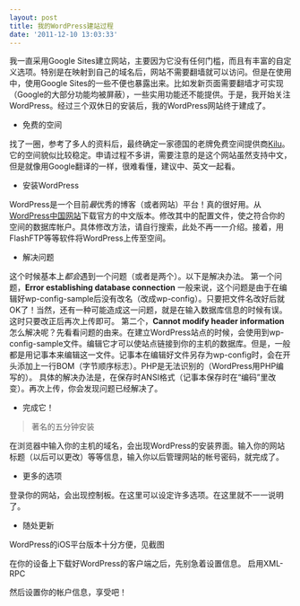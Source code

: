 ```yaml
---
layout: post
title: 我的WordPress建站过程
date: '2011-12-10 13:03:33'
---
```


我一直采用Google Sites建立网站，主要因为它没有任何门槛，而且有丰富的自定义选项。特别是在映射到自己的域名后，网站不需要翻墙就可以访问。但是在使用中，使用Google Sites的一些不便也暴露出来。比如发新页面需要翻墙才可实现（Google的大部分功能均被屏蔽），一些实用功能还不能提供。于是，我开始关注WordPress。经过三个双休日的安装后，我的WordPress网站终于建成了。
<ul>
	<li>免费的空间</li>
</ul>
找了一圈，参考了多人的资料后，最终确定一家德国的老牌免费空间提供商<a href="http://www.kilu.de">Kilu</a>。它的空间貌似比较稳定。申请过程不多讲，需要注意的是这个网站虽然支持中文，但是就像用Google翻译的一样，很难看懂，建议中、英文一起看。
<ul>
	<li>安装WordPress</li>
</ul>
WordPress是一个目前<em>最</em>优秀的博客（或者网站）平台！真的很好用。从<a href="http://cn.wordpress.org/">WordPress中国网站</a>下载官方的中文版本。修改其中的配置文件，使之符合你的空间的数据库帐户。具体修改方法，请自行搜索，此处不再一一介绍。接着，用FlashFTP等等软件将WordPress上传至空间。
<ul>
	<li>解决问题</li>
</ul>
这个时候基本上<em>都会</em>遇到一个问题（或者是两个）。以下是解决办法。
第一个问题，<strong>Error establishing database connection</strong>
一般来说，这个问题是由于在编辑好wp-config-sample后没有改名（改成wp-config）。只要把文件名改好后就OK了！当然，还有一种可能造成这一问题，就是在输入数据库信息的时候有误。这时只要改正后再次上传即可。
第二个，<strong>Cannot modify header information</strong>
怎么解决呢？先看看问题的由来。在建立WordPress站点的时候，会使用到wp-config-sample文件。编辑它才可以使站点链接到你的主机的数据库。但是，一般都是用记事本来编辑这一文件。记事本在编辑好文件另存为wp-config时，会在开头添加上一行BOM（字节顺序标志）。PHP是无法识别的（WordPress用PHP编写的）。
具体的解决办法是，在保存时ANSI格式（记事本保存时在“编码”里改变）。再次上传，你会发现问题已经解决了。
<ul>
	<li>完成它！</li>
</ul>
<blockquote>著名的五分钟安装</blockquote>
在浏览器中输入你的主机的域名，会出现WordPress的安装界面。输入你的网站标题（以后可以更改）等等信息，输入你以后管理网站的帐号密码，就完成了。
<ul>
	<li>更多的选项</li>
</ul>
登录你的网站，会出现控制板。在这里可以设定许多选项。在这里就不一一说明了。
<ul>
	<li>随处更新</li>
</ul>
WordPress的iOS平台版本十分方便，见截图


在你的设备上下载好WordPress的客户端之后，先别急着设置信息。
启用XML-RPC

然后设置你的帐户信息，享受吧！